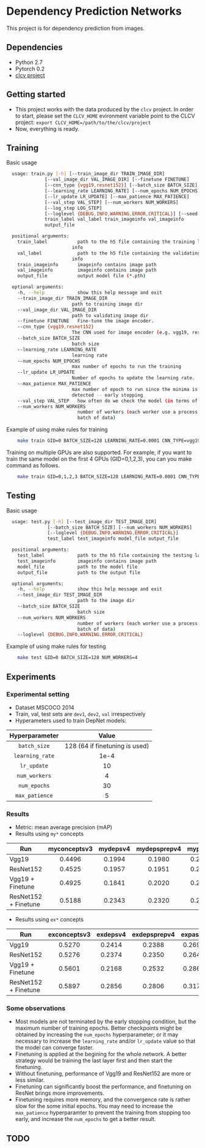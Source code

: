 # Dependency Prediction Networks #

This project is for dependency prediction from images.

## Dependencies ##

* Python 2.7
* Pytorch 0.2 
* [clcv project](https://github.com/mynlp/clcv)

## Getting started ##

* This project works with the data produced by the `clcv` project. In order to start, please set the `CLCV_HOME` evironment variable point to the CLCV project:
`export CLCV_HOME=/path/to/the/clcv/project`
* Now, everything is ready.

## Training ##

Basic usage
```bash
  usage: train.py [-h] [--train_image_dir TRAIN_IMAGE_DIR]
              [--val_image_dir VAL_IMAGE_DIR] [--finetune FINETUNE]
              [--cnn_type {vgg19,resnet152}] [--batch_size BATCH_SIZE]
              [--learning_rate LEARNING_RATE] [--num_epochs NUM_EPOCHS]
              [--lr_update LR_UPDATE] [--max_patience MAX_PATIENCE]
              [--val_step VAL_STEP] [--num_workers NUM_WORKERS]
              [--log_step LOG_STEP]
              [--loglevel {DEBUG,INFO,WARNING,ERROR,CRITICAL}] [--seed SEED]
              train_label val_label train_imageinfo val_imageinfo
              output_file

  positional arguments:
    train_label           path to the h5 file containing the training labels
                        info
    val_label             path to the h5 file containing the validating labels
                        info
    train_imageinfo       imageinfo contains image path
    val_imageinfo         imageinfo contains image path
    output_file           output model file (*.pth)

  optional arguments:
    -h, --help            show this help message and exit
    --train_image_dir TRAIN_IMAGE_DIR
                        path to training image dir
    --val_image_dir VAL_IMAGE_DIR
                        path to validating image dir
    --finetune FINETUNE   Fine-tune the image encoder.
    --cnn_type {vgg19,resnet152}
                        The CNN used for image encoder (e.g. vgg19, resnet152)
    --batch_size BATCH_SIZE
                        batch size
    --learning_rate LEARNING_RATE
                        learning rate
    --num_epochs NUM_EPOCHS
                        max number of epochs to run the training
    --lr_update LR_UPDATE
                        Number of epochs to update the learning rate.
    --max_patience MAX_PATIENCE
                        max number of epoch to run since the minima is
                        detected -- early stopping
    --val_step VAL_STEP   how often do we check the model (in terms of epoch)
    --num_workers NUM_WORKERS
                          number of workers (each worker use a process to load a
                          batch of data)
```

Example of using make rules for training
```bash
    make train GID=0 BATCH_SIZE=128 LEARNING_RATE=0.0001 CNN_TYPE=vgg19 FINETUNE=False NUM_WORKERS=4
```
Training on multiple GPUs are also supported. For example, if you want to train the same model on the first 4 GPUs (GID=0,1,2,3), you can you make command as follows.
```bash
    make train GID=0,1,2,3 BATCH_SIZE=128 LEARNING_RATE=0.0001 CNN_TYPE=vgg19 FINETUNE=False NUM_WORKERS=4
```

## Testing ##

Basic usage
```bash
  usage: test.py [-h] [--test_image_dir TEST_IMAGE_DIR]
               [--batch_size BATCH_SIZE] [--num_workers NUM_WORKERS]
               [--loglevel {DEBUG,INFO,WARNING,ERROR,CRITICAL}]
               test_label test_imageinfo model_file output_file

  positional arguments:
    test_label            path to the h5 file containing the testing labels info
    test_imageinfo        imageinfo contains image path
    model_file            path to the model file
    output_file           path to the output file

  optional arguments:
    -h, --help            show this help message and exit
    --test_image_dir TEST_IMAGE_DIR
                          path to the image dir
    --batch_size BATCH_SIZE
                          batch size
    --num_workers NUM_WORKERS
                          number of workers (each worker use a process to load a
                          batch of data)
    --loglevel {DEBUG,INFO,WARNING,ERROR,CRITICAL}

```

Example of using make rules for testing
```bash
    make test GID=0 BATCH_SIZE=128 NUM_WORKERS=4
```

## Experiments ##
### Experimental setting ###
* Dataset MSCOCO 2014
* Train, val, test sets are `dev1`, `dev2`, `val` irrespectively
* Hyperameters used to train DepNet models:

| Hyperparameter       | Value |
| :-------: | :-------: |
| `batch_size`   | 128 (64 if finetuning is used) |
| `learning_rate` | 1e-4 |
| `lr_update`     | 10  |
| `num_workers`   | 4    |
| `num_epochs`    | 30   |
| `max_patience`  | 5    |


### Results ###
* Metric: mean average precision (mAP)
* Results using `my*` concepts

|      Run            |myconceptsv3|mydepsv4|mydepsprepv4|mypasv4|mypasprepv4|
|---------------------|:----------:|:------:|:----------:|:-----:|:---------:|
|Vgg19                |      0.4496|  0.1994|      0.1980| 0.2121|     0.2135|
|ResNet152            |      0.4525|  0.1957|      0.1951| 0.2079|     0.2091|
|Vgg19 + Finetune     |      0.4925|  0.1841|      0.2020| 0.2183|     0.2176|
|ResNet152 + Finetune |      0.5188|  0.2343|      0.2320| 0.2499|     0.2511|

* Results using `ex*` concepts

|      Run            |exconceptsv3|exdepsv4|exdepsprepv4|expasv4|expasprepv4|
|---------------------|:----------:|:------:|:----------:|:-----:|:---------:|
|Vgg19                |      0.5270|  0.2414|      0.2388| 0.2692|     0.2714|
|ResNet152            |      0.5276|  0.2374|      0.2350| 0.2649|     0.2674|
|Vgg19 + Finetune     |      0.5601|  0.2168|      0.2532| 0.2864|     0.2858|
|ResNet152 + Finetune |      0.5897|  0.2856|      0.2806| 0.3177|     0.3186|


### Some observations ###
* Most models are not terminated by the early stopping condition, but the maximum number of training epochs. Better checkpoints might be obtained by increasing the `num_epochs` hyperparameter; or it may necessary to increase the `learning_rate` and/or `lr_update` value so that the model can converge faster.
* Finetuning is applied at the begining for the whole network. A better strategy would be training the last layer first and then start the finetuning. 
* Without finetuning, performance of Vgg19 and ResNet152 are more or less similar.
* Finetuning can significantly boost the performance, and finetuning on ResNet brings more improvements. 
* Finetuning requires more memory, and the convergence rate is rather slow for the some initial epochs. You may need to increase the `max_patience` hyperparamter to prevent the training from stopping too early, and increase the `num_epochs` to get a better result.
  
## TODO ##

